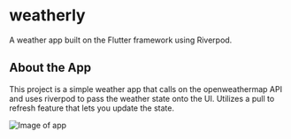 # weatherly

A weather app built on the Flutter framework using Riverpod.

## About the App

This project is a simple weather app that calls on the openweathermap API and uses riverpod to pass the weather state onto the UI. Utilizes a pull to refresh feature that lets you update the state.

![Image of app](https://i.imgur.com/TYn84yA.jpg)